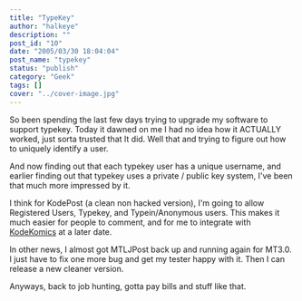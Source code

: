 ```yaml
---
title: "TypeKey"
author: "halkeye"
description: ""
post_id: "10"
date: "2005/03/30 18:04:04"
post_name: "typekey"
status: "publish"
category: "Geek"
tags: []
cover: "../cover-image.jpg"
---
```


So been spending the last few days trying to upgrade my software to support typekey. Today it dawned on me I had no idea how it ACTUALLY worked, just sorta trusted that It did. Well that and trying to figure out how to uniquely identify a user.

And now finding out that each typekey user has a unique username, and earlier finding out that typekey uses a private / public key system, I've been that much more impressed by it.

I think for KodePost (a clean non hacked version), I'm going to allow Registered Users, Typekey, and Typein/Anonymous users. This makes it much easier for people to comment, and for me to integrate with [KodeKomics](https://www.kodekomics.com) at a later date.

In other news, I almost got MTLJPost back up and running again for MT3.0. I just have to fix one more bug and get my tester happy with it. Then I can release a new cleaner version.

Anyways, back to job hunting, gotta pay bills and stuff like that.